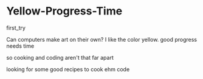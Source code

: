 # Yellow-Progress-Time
first_try


Can computers make art on their own?
I like the color yellow.
good progress needs time

so cooking and coding aren't that far apart 

looking for some good recipes to cook ehm code 
